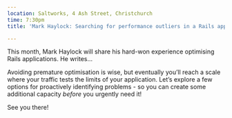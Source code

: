 ```yaml
---
location: Saltworks, 4 Ash Street, Christchurch
time: 7:30pm
title: 'Mark Haylock: Searching for performance outliers in a Rails app'

---
```


This month, Mark Haylock will share his hard-won experience optimising Rails applications. He writes…

Avoiding premature optimisation is wise, but eventually you’ll reach a scale where your traffic tests the limits of your application. Let’s explore a few options for proactively identifying problems - so you can create some additional capacity *before* you urgently need it!

See you there!
